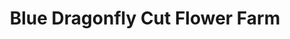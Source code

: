 ---
title: "Blue Dragonfly Cut Flower Farm"
url: /clayton/blue-dragonfly-cut-flower-farm/
shop: Blumen
---